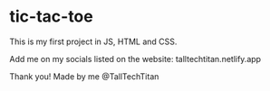 # tic-tac-toe

This is my first project in JS, HTML and CSS. 

Add me on my socials listed on the website:
talltechtitan.netlify.app

Thank you!
Made by me @TallTechTitan
